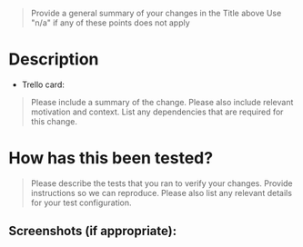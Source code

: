 > Provide a general summary of your changes in the Title above
> Use "n/a" if any of these points does not apply

# Description

- Trello card:
> Please include a summary of the change.
> Please also include relevant motivation and context. List any dependencies that are required for this change.

# How has this been tested?

> Please describe the tests that you ran to verify your changes.
> Provide instructions so we can reproduce.
> Please also list any relevant details for your test configuration.

## Screenshots (if appropriate):
